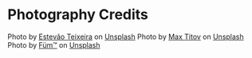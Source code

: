 

# Photography Credits
<span>Photo by <a href="https://unsplash.com/@estevaosoberano?utm_source=unsplash&amp;utm_medium=referral&amp;utm_content=creditCopyText">Estevão Teixeira</a> on <a href="https://unsplash.com/?utm_source=unsplash&amp;utm_medium=referral&amp;utm_content=creditCopyText">Unsplash</a></span>
<span>Photo by <a href="https://unsplash.com/@fearvi?utm_source=unsplash&amp;utm_medium=referral&amp;utm_content=creditCopyText">Max Titov</a> on <a href="https://unsplash.com/?utm_source=unsplash&amp;utm_medium=referral&amp;utm_content=creditCopyText">Unsplash</a></span>
<span>Photo by <a href="https://unsplash.com/@breathefum?utm_source=unsplash&amp;utm_medium=referral&amp;utm_content=creditCopyText">Füm™</a> on <a href="https://unsplash.com/?utm_source=unsplash&amp;utm_medium=referral&amp;utm_content=creditCopyText">Unsplash</a></span>